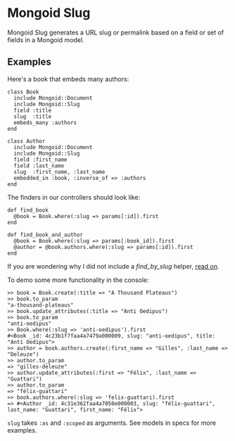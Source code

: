 Mongoid Slug
============

Mongoid Slug generates a URL slug or permalink based on a field or set of fields in a Mongoid model.

Examples
--------

Here's a book that embeds many authors:

    class Book
      include Mongoid::Document
      include Mongoid::Slug
      field :title
      slug  :title
      embeds_many :authors
    end

    class Author
      include Mongoid::Document
      include Mongoid::Slug
      field :first_name
      field :last_name
      slug  :first_name, :last_name
      embedded_in :book, :inverse_of => :authors
    end

The finders in our controllers should look like:

    def find_book
      @book = Book.where(:slug => params[:id]).first
    end

    def find_book_and_author
      @book = Book.where(:slug => params[:book_id]).first
      @author = @book.authors.where(:slug => params[:id]).first
    end

If you are wondering why I did not include a *find_by_slug* helper, [read on](http://groups.google.com/group/mongoid/browse_thread/thread/5905589e108d7cc0?pli=1).

To demo some more functionality in the console:

    >> book = Book.create(:title => "A Thousand Plateaus")
    >> book.to_param
    "a-thousand-plateaus"
    >> book.update_attributes(:title => "Anti Oedipus")
    >> book.to_param
    "anti-oedipus"
    >> Book.where(:slug => 'anti-oedipus').first
    #<Book _id: 4c23b1f7faa4a7479a000009, slug: "anti-oedipus", title: "Anti Oedipus">
    >> author = book.authors.create(:first_name => "Gilles", :last_name => "Deleuze")
    >> author.to_param
    => "gilles-deleuze"
    >> author.update_attributes(:first => "Félix", :last_name => "Guattari")
    >> author.to_param
    => "félix-guattari"
    >> book.authors.where(:slug => 'felix-guattari).first
    => #<Author _id: 4c31e362faa4a7050e000003, slug: "félix-guattari", last_name: "Guattari", first_name: "Félix">

`slug` takes `:as` and `:scoped` as arguments. See models in specs for more examples.
